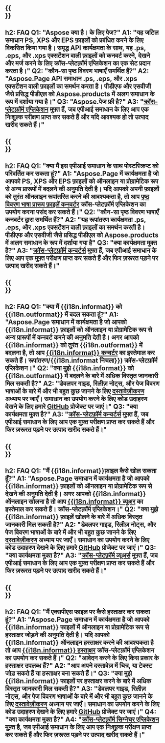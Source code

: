 ﻿---
translation: true
deploy: false
---

{{<section faq>}}
---
h2: FAQ
Q1: "Aspose क्या है। के लिए पेज?"
A1: "यह जटिल समाधान PS, XPS और EPS फ़ाइलों को प्रबंधित करने के लिए विकसित किया गया है। समृद्ध API कार्यक्षमता के साथ, यह .ps, .eps, और .xps एक्सटेंशन वाली फ़ाइलों को कनवर्ट करने, देखने और मर्ज करने के लिए क्रॉस-प्लेटफ़ॉर्म एप्लिकेशन का एक सेट प्रदान करता है।"
Q2: "कौन-सा पृष्ठ विवरण भाषाएँ समर्थित हैं?"
A2: "Aspose.Page API समाधान .ps, .eps, और .xps एक्सटेंशन वाली फ़ाइलों का समर्थन करता है। पीडीएफ और एसवीजी जैसे प्रसिद्ध पीडीएल को Aspose.products में अलग समाधान के रूप में दर्शाया गया है।"
Q3: "Aspose.पेज फ्री है?"
A3: "[क्रॉस-प्लेटफ़ॉर्म एप्लिकेशन](https://products.aspose.app/page/applications) मुफ़्त हैं, जब एपीआई समाधान के लिए आप एक निःशुल्क परीक्षण प्राप्त कर सकते हैं और यदि आवश्यक हो तो उत्पाद खरीद सकते हैं।"
---

{{<section faq-converter>}}
---
h2: FAQ
Q1: "क्या मैं इस एपीआई समाधान के साथ पोस्टस्क्रिप्ट को परिवर्तित कर सकता हूं?"
A1: "Aspose.Page में कार्यक्षमता है जो आपको PS, XPS और EPS फ़ाइलों को ऑनलाइन या प्रोग्रामेटिक रूप से अन्य प्रारूपों में बदलने की अनुमति देती है। यदि आपको अपनी फ़ाइलों को तुरंत ऑनलाइन रूपांतरित करने की आवश्यकता है, तो आप [पृष्ठ विवरण भाषा प्रारूप फ़ाइलें कनवर्टर](https://products.aspose.app/page/conversion/) क्रॉस-प्लेटफ़ॉर्म एप्लिकेशन का उपयोग करना पसंद कर सकते हैं।"
Q2: "कौन-सा पृष्ठ विवरण भाषाएँ कनवर्टर द्वारा समर्थित हैं?"
A2: "यह रूपांतरण कार्यक्षमता .ps, .eps, और .xps एक्सटेंशन वाली फ़ाइलों का समर्थन करती है। पीडीएफ और एसवीजी जैसे प्रसिद्ध पीडीएल को Aspose.products में अलग समाधान के रूप में दर्शाया गया है"
Q3: "क्या कार्यक्षमता मुक्त है?"
A3: "[क्रॉस-प्लेटफ़ॉर्म कन्वर्टर्स](https://products.aspose.app/page/conversion) मुफ़्त हैं, जब एपीआई समाधान के लिए आप एक मुफ़्त परीक्षण प्राप्त कर सकते हैं और फिर ज़रूरत पड़ने पर उत्पाद खरीद सकते हैं।"
---

{{<section faq-converter-child>}}
---
h2: FAQ
Q1: "क्या मैं {{i18n.informat}} को {{i18n.outformat}} में बदल सकता हूं?"
A1: "Aspose.Page समाधान में कार्यक्षमता है जो आपको {{i18n.informat}} फ़ाइलों को ऑनलाइन या प्रोग्रामेटिक रूप से अन्य प्रारूपों में कनवर्ट करने की अनुमति देती है। अगर आपको {{i18n.informat}} को तुरंत {{i18n.outformat}} में बदलना है, तो आप [{{i18n.informat}} कन्वर्टर](https://products.aspose.app/page/) का इस्तेमाल कर सकते हैं। रूपांतरण/{{i18n.informat निचला}}) क्रॉस-प्लेटफ़ॉर्म एप्लिकेशन।"
Q2: "क्या मुझे {{i18n.informat}} को {{i18n.outformat}} में बदलने के बारे में अधिक विस्तृत जानकारी मिल सकती है?"
A2: "डेवलपर गाइड, रिलीज़ नोट्स, और पेज विवरण भाषाओं के बारे में और भी बहुत कुछ जानने के लिए [दस्तावेज़ीकरण](https://docs.aspose.com/page/) अध्याय पर जाएँ। समाधान का उपयोग करने के लिए कोड उदाहरण देखने के लिए हमारे [GitHub](https://github.com/aspose-page) प्रोजेक्ट पर जाएं।"
Q3: "क्या कार्यक्षमता मुक्त है?"
A3: "[क्रॉस-प्लेटफ़ॉर्म कन्वर्टर्स](https://products.aspose.app/page/conversion) मुफ़्त हैं, जब एपीआई समाधान के लिए आप एक मुफ़्त परीक्षण प्राप्त कर सकते हैं और फिर ज़रूरत पड़ने पर उत्पाद खरीद सकते हैं।"
---

{{<section faq-viewer-child>}}
---
h2: FAQ
Q1: "मैं {{i18n.informat}}फ़ाइल कैसे खोल सकता हूँ?"
A1: "Aspose.Page समाधान में कार्यक्षमता है जो आपको {{i18n.informat}} फ़ाइलों को ऑनलाइन या प्रोग्रामेटिक रूप से देखने की अनुमति देती है। अगर आपको {{i18n.informat}} ऑनलाइन खोलना है तो आप [{{i18n.informat}} व्यूअर](https://products.aspose.app/page/conversion/{{i18n.informatlower}}) का इस्तेमाल कर सकते हैं। क्रॉस-प्लेटफ़ॉर्म एप्लिकेशन।"
Q2: "क्या मुझे {{i18n.informat}} फ़ाइलें खोलने के बारे में अधिक विस्तृत जानकारी मिल सकती है?"
A2: "डेवलपर गाइड, रिलीज़ नोट्स, और पेज विवरण भाषाओं के बारे में और भी बहुत कुछ जानने के लिए [दस्तावेज़ीकरण](https://docs.aspose.com/page/) अध्याय पर जाएँ। समाधान का उपयोग करने के लिए कोड उदाहरण देखने के लिए हमारे [GitHub](https://github.com/aspose-page) प्रोजेक्ट पर जाएं।"
Q3: "क्या कार्यक्षमता मुक्त है?"
A3: "[क्रॉस-प्लेटफ़ॉर्म व्यूअर्स](https://products.aspose.app/page/viewer) मुफ़्त हैं, जब एपीआई समाधान के लिए आप एक मुफ़्त परीक्षण प्राप्त कर सकते हैं और फिर ज़रूरत पड़ने पर उत्पाद खरीद सकते हैं।"
---

{{<section faq-signature-child>}}
---
h2: FAQ
Q1: "मैं एक्सपीएस फाइल पर कैसे हस्ताक्षर कर सकता हूं?"
A1: "Aspose.Page समाधान में कार्यक्षमता है जो आपको {{i18n.informat}} फाइलों में ऑनलाइन या प्रोग्रामेटिक रूप से हस्ताक्षर जोड़ने की अनुमति देती है। यदि आपको {{i18n.informat}} ऑनलाइन हस्ताक्षर करने की आवश्यकता है तो आप [{{i18n.informat}} हस्ताक्षर](https://products.aspose.app/page/signature) क्रॉस-प्लेटफ़ॉर्म एप्लिकेशन का उपयोग कर सकते हैं।"
Q2: "आवेदन करने के लिए किस प्रकार के हस्ताक्षर उपलब्ध हैं?"
A2: "आप अपने दस्तावेज़ में चित्र, या टेक्स्ट जोड़ सकते हैं या हस्ताक्षर बना सकते हैं।"
Q3: "क्या मुझे {{i18n.informat}} फाइलों पर हस्ताक्षर करने के बारे में अधिक विस्तृत जानकारी मिल सकती है?"
A3: "डेवलपर गाइड, रिलीज़ नोट्स, और पेज विवरण भाषाओं के बारे में और भी बहुत कुछ जानने के लिए [दस्तावेज़ीकरण](https://docs.aspose.com/page/) अध्याय पर जाएँ। समाधान का उपयोग करने के लिए कोड उदाहरण देखने के लिए हमारे [GitHub](https://github.com/aspose-page) प्रोजेक्ट पर जाएं।"
Q4: "क्या कार्यक्षमता मुक्त है?"
A4: "[क्रॉस-प्लेटफ़ॉर्म सिग्नेचर एप्लिकेशन](https://products.aspose.app/page/viewer) मुफ़्त है, जब एपीआई समाधान के लिए आप एक निःशुल्क परीक्षण प्राप्त कर सकते हैं और फिर ज़रूरत पड़ने पर उत्पाद खरीद सकते हैं।"
---